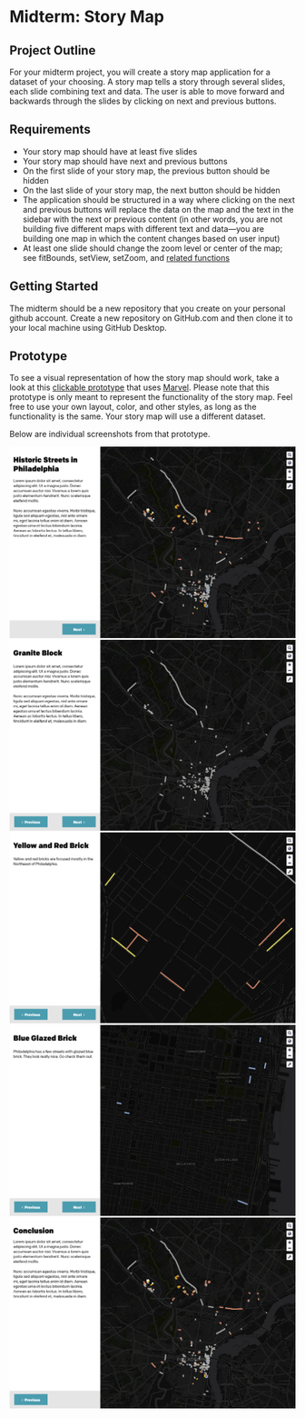 # Midterm: Story Map

## Project Outline

For your midterm project, you will create a story map application for a dataset
of your choosing. A story map tells a story through several slides, each slide
combining text and data. The user is able to move forward and backwards through
the slides by clicking on next and previous buttons.

## Requirements

- Your story map should have at least five slides
- Your story map should have next and previous buttons
- On the first slide of your story map, the previous button should be hidden
- On the last slide of your story map, the next button should be hidden
- The application should be structured in a way where clicking on the next and
previous buttons will replace the data on the map and the text in the sidebar
with the next or previous content (in other words, you are not building five
different maps with different text and data—you are building one map in which
the content changes based on user input)
- At least one slide should change the zoom level or center of the map; see
fitBounds, setView, setZoom, and [related functions](http://leafletjs.com/reference.html#map-set-methods)

## Getting Started

The midterm should be a new repository that you create on your personal github
account. Create a new repository on GitHub.com and then clone it to your local
machine using GitHub Desktop.

## Prototype

To see a visual representation of how the story map should work, take a look 
at this [clickable prototype](https://marvelapp.com/bf2c9h) that uses 
[Marvel](http://marvelapp.com). Please note that this prototype is only meant 
to represent the functionality of the story map. Feel free to use your own
layout, color, and other styles, as long as the functionality is the same.
Your story map will use a different dataset.

Below are individual screenshots from that prototype.

![Midterm Application, Screen 1](/images/midterm-demo-streets1.png)
![Midterm Application, Screen 2](/images/midterm-demo-streets2.png)
![Midterm Application, Screen 3](/images/midterm-demo-streets3.png)
![Midterm Application, Screen 4](/images/midterm-demo-streets4.png)
![Midterm Application, Screen 5](/images/midterm-demo-streets5.png)
